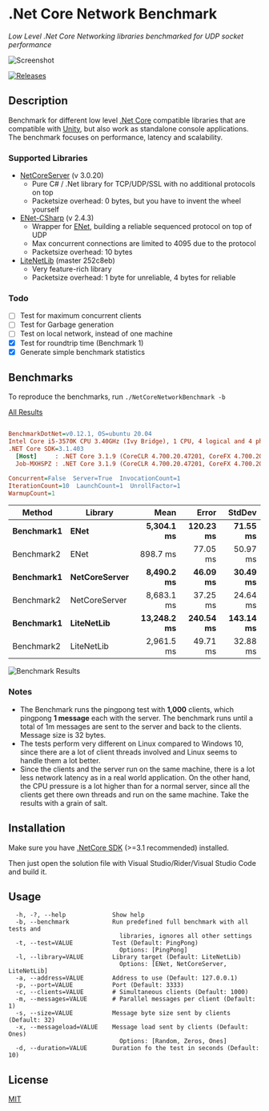 # .Net Core Network Benchmark

*Low Level .Net Core Networking libraries benchmarked for UDP socket performance*

![Screenshot](./Docs/screenshot.png)

[![Releases](https://img.shields.io/github/release/JohannesDeml/NetCoreNetworkBenchmark/all.svg)](../../releases)

## Description

Benchmark for different low level [.Net Core](https://en.wikipedia.org/wiki/.NET_Core) compatible libraries that are compatible with [Unity](https://unity3d.com), but also work as standalone console applications. The benchmark focuses on performance, latency and scalability.

### Supported Libraries

* [NetCoreServer](https://github.com/chronoxor/NetCoreServer) (v 3.0.20)
  * Pure C# / .Net library for TCP/UDP/SSL with no additional protocols on top
  * Packetsize overhead: 0 bytes, but you have to invent the wheel yourself
* [ENet-CSharp](https://github.com/nxrighthere/ENet-CSharp) (v 2.4.3)
  * Wrapper for [ENet](https://github.com/lsalzman/enet), building a reliable sequenced protocol on top of UDP
  * Max concurrent connections are limited to 4095 due to the protocol
  * Packetsize overhead: 10 bytes
* [LiteNetLib](https://github.com/RevenantX/LiteNetLib) (master 252c8eb)
  * Very feature-rich library
  * Packetsize overhead: 1 byte for unreliable, 4 bytes for reliable

### Todo

- [ ] Test for maximum concurrent clients
- [ ] Test for Garbage generation
- [ ] Test on local network, instead of one machine
- [x] Test for roundtrip time (Benchmark 1)
- [x] Generate simple benchmark statistics

## Benchmarks

To reproduce the benchmarks, run `./NetCoreNetworkBenchmark -b`

[All Results](./Benchmarks)


``` ini

BenchmarkDotNet=v0.12.1, OS=ubuntu 20.04
Intel Core i5-3570K CPU 3.40GHz (Ivy Bridge), 1 CPU, 4 logical and 4 physical cores
.NET Core SDK=3.1.403
  [Host]     : .NET Core 3.1.9 (CoreCLR 4.700.20.47201, CoreFX 4.700.20.47203), X64 RyuJIT
  Job-MXHSPZ : .NET Core 3.1.9 (CoreCLR 4.700.20.47201, CoreFX 4.700.20.47203), X64 RyuJIT

Concurrent=False  Server=True  InvocationCount=1  
IterationCount=10  LaunchCount=1  UnrollFactor=1  
WarmupCount=1  

```
|     Method |       Library |        Mean |     Error |    StdDev |
|----------- |-------------- |------------:|----------:|----------:|
| **Benchmark1** |          **ENet** |  **5,304.1 ms** | **120.23 ms** |  **71.55 ms** |
| Benchmark2 |          ENet |    898.7 ms |  77.05 ms |  50.97 ms |
| **Benchmark1** | **NetCoreServer** |  **8,490.2 ms** |  **46.09 ms** |  **30.49 ms** |
| Benchmark2 | NetCoreServer |  8,683.1 ms |  37.25 ms |  24.64 ms |
| **Benchmark1** |    **LiteNetLib** | **13,248.2 ms** | **240.54 ms** | **143.14 ms** |
| Benchmark2 |    LiteNetLib |  2,961.5 ms |  49.71 ms |  32.88 ms |

![Benchmark Results](./Docs/benchmark.png)

### Notes

* The Benchmark runs the pingpong test with **1,000** clients, which pingpong **1 message** each with the server. The benchmark runs until a total of 1m messages are sent to the server and back to the clients. Message size is 32 bytes.
* The tests perform very different on Linux compared to Windows 10, since there are a lot of client threads involved and Linux seems to handle them a lot better.
* Since the clients and the server run on the same machine, there is a lot less network latency as in a real world application. On the other hand, the CPU pressure is a lot higher than for a normal server, since all the clients get there own threads and run on the same machine. Take the results with a grain of salt.

## Installation

Make sure you have [.NetCore SDK](https://dotnet.microsoft.com/download) (>=3.1 recommended) installed.

Then just open the solution file with Visual Studio/Rider/Visual Studio Code and build it.

## Usage

```
  -h, -?, --help             Show help
  -b, --benchmark            Run predefined full benchmark with all tests and 
                               libraries, ignores all other settings
  -t, --test=VALUE           Test (Default: PingPong)
                               Options: [PingPong]
  -l, --library=VALUE        Library target (Default: LiteNetLib)
                               Options: [ENet, NetCoreServer, LiteNetLib]
  -a, --address=VALUE        Address to use (Default: 127.0.0.1)
  -p, --port=VALUE           Port (Default: 3333)
  -c, --clients=VALUE        # Simultaneous clients (Default: 1000)
  -m, --messages=VALUE       # Parallel messages per client (Default: 1)
  -s, --size=VALUE           Message byte size sent by clients (Default: 32)
  -x, --messageload=VALUE    Message load sent by clients (Default: Ones)
                               Options: [Random, Zeros, Ones]
  -d, --duration=VALUE       Duration fo the test in seconds (Default: 10)
```

## License

[MIT](./LICENSE)
